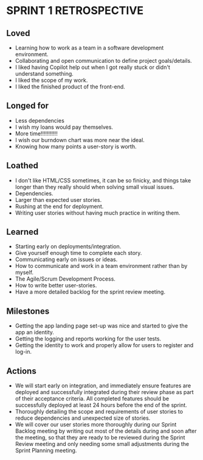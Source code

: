 # SPRINT 1 RETROSPECTIVE

## Loved
- Learning how to work as a team in a software development environment.
- Collaborating and open communication to define project goals/details.
- I liked having Copilot help out when I got really stuck or didn't understand something.
- I liked the scope of my work.
- I liked the finished product of the front-end.



## Longed for
- Less dependencies
- I wish my loans would pay themselves.
- More time!!!!!!!!!!!
- I wish our burndown chart was more near the ideal.
- Knowing how many points a user-story is worth.


## Loathed
- I don't like HTML/CSS sometimes, it can be so finicky, and things take longer than they really should when solving small visual issues.
- Dependencies.
- Larger than expected user stories.
- Rushing at the end for deployment.
- Writing user stories without having much practice in writing them.


## Learned
- Starting early on deployments/integration.
- Give yourself enough time to complete each story.
- Communicating early on issues or ideas.
- How to communicate and work in a team environment rather than by myself.
- The Agile/Scrum Development Process.
- How to write better user-stories.
- Have a more detailed backlog for the sprint review meeting.


## Milestones
- Getting the app landing page set-up was nice and started to give the app an identity.
- Getting the logging and reports working for the user tests.
- Getting the identity to work and properly allow for users to register and log-in.



## Actions
- We will start early on integration, and immediately ensure features are deployed and successfully integrated during their review phase as part of their acceptance criteria. All completed features should be successfully deployed at least 24 hours before the end of the sprint.
- Thoroughly detailing the scope and requirements of user stories to reduce dependencies and unexpected size of stories.
- We will cover our user stories more thoroughly during our Sprint Backlog meeting by writing out most of the details during and soon after the meeting, so that they are ready to be reviewed during the Sprint Review meeting and only needing some small adjustments during the Sprint Planning meeting.


